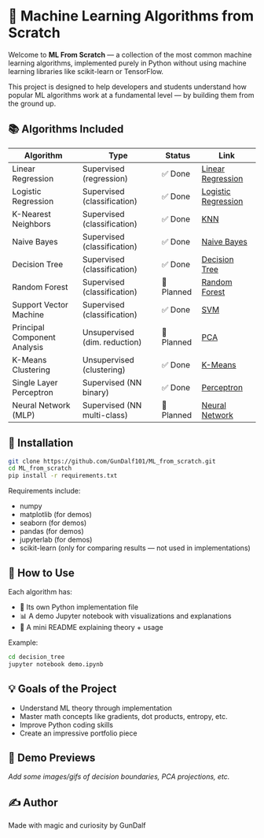 # 🧠 Machine Learning Algorithms from Scratch

Welcome to **ML From Scratch** — a collection of the most common machine learning algorithms, implemented purely in Python without using machine learning libraries like scikit-learn or TensorFlow.

This project is designed to help developers and students understand how popular ML algorithms work at a fundamental level — by building them from the ground up.

## 📚 Algorithms Included

| Algorithm               | Type                           | Status | Link |
|-------------------------|--------------------------------|--------|------|
| Linear Regression       | Supervised (regression)        | ✅ Done | [Linear Regression](./linear_regression) |
| Logistic Regression     | Supervised (classification)    | ✅ Done | [Logistic Regression](./logistic_regression) |
| K-Nearest Neighbors     | Supervised (classification)    | ✅ Done | [KNN](./knn) |
| Naive Bayes             | Supervised (classification)    | ✅ Done  | [Naive Bayes](./naive_bayes) |
| Decision Tree           | Supervised (classification)    | ✅ Done | [Decision Tree](./decision_tree) |
| Random Forest    | Supervised (classification)    | 📝 Planned | [Random Forest](./random_forest) |
| Support Vector Machine  | Supervised (classification)    | ✅ Done | [SVM](./svm) |
| Principal Component Analysis | Unsupervised (dim. reduction) | 📝 Planned | [PCA](./pca) |
| K-Means Clustering      | Unsupervised (clustering)      | ✅ Done| [K-Means](./kmeans) |
| Single Layer Perceptron              | Supervised (NN binary)         | ✅ Done | [Perceptron](./perceptron) |
| Neural Network (MLP)    | Supervised (NN multi-class)    | 📝 Planned | [Neural Network](./neural_network) |

## 🔧 Installation

```bash
git clone https://github.com/GunDalf101/ML_from_scratch.git
cd ML_from_scratch
pip install -r requirements.txt
```

Requirements include:
- numpy
- matplotlib (for demos)
- seaborn (for demos)
- pandas (for demos)
- jupyterlab (for demos)
- scikit-learn (only for comparing results — not used in implementations)

## 🧪 How to Use

Each algorithm has:
- 📄 Its own Python implementation file
- 📊 A demo Jupyter notebook with visualizations and explanations
- 📘 A mini README explaining theory + usage

Example:
```bash
cd decision_tree
jupyter notebook demo.ipynb
```

## 💡 Goals of the Project

- Understand ML theory through implementation
- Master math concepts like gradients, dot products, entropy, etc.
- Improve Python coding skills
- Create an impressive portfolio piece

## 🤖 Demo Previews

*Add some images/gifs of decision boundaries, PCA projections, etc.*

## ✍️ Author

Made with magic and curiosity by GunDalf